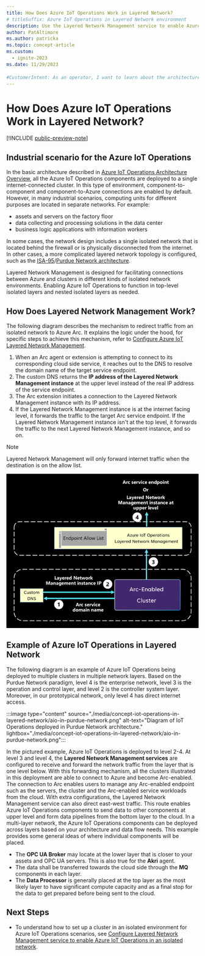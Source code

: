 ```yaml
---
title: How Does Azure IoT Operations Work in Layered Network?
# titleSuffix: Azure IoT Operations in Layered Network environment
description: Use the Layered Network Management service to enable Azure IoT Operations in industrial network environment.
author: PatAltimore
ms.author: patricka
ms.topic: concept-article
ms.custom:
  - ignite-2023
ms.date: 11/29/2023

#CustomerIntent: As an operator, I want to learn about the architecture of Azure IoT Operations in a Purdue Network environment and how does Layered Network Managment support this scenario.
---
```


# How Does Azure IoT Operations Work in Layered Network?

[!INCLUDE [public-preview-note](../includes/public-preview-note.md)]

## Industrial scenario for the Azure IoT Operations

In the basic architecture described in [Azure IoT Operations Architecture Overview](/azure/iot-operations/get-started/overview-iot-operations#architecture-overview), all the Azure IoT Operations components are deployed to a single internet-connected cluster. In this type of environment, component-to-component and component-to-Azure connections are enabled by default.
However, in many industrial scenarios, computing units for different purposes are located in separate networks. For example:
- assets and servers on the factory floor
- data collecting and processing solutions in the data center 
- business logic applications with information workers

In some cases, the network design includes a single isolated network that is located behind the firewall or is physically disconnected from the internet. In other cases, a more complicated layered network topology is configured, such as the [ISA-95](https://www.isa.org/standards-and-publications/isa-standards/isa-standards-committees/isa95)/[Purdue Network architecture](https://en.wikipedia.org/wiki/Purdue_Enterprise_Reference_Architecture).

Layered Network Management is designed for facilitating connections between Azure and clusters in different kinds of isolated network environments. Enabling Azure IoT Operations to function in top-level isolated layers and nested isolated layers as needed.

## How Does Layered Network Management Work?

The following diagram describes the mechanism to redirect traffic from an isolated network to Azure Arc. It explains the logic under the hood, for specific steps to achieve this mechanism, refer to [Configure Azure IoT Layered Network Management](/azure/iot-operations/manage-layered-network/howto-configure-l4-cluster-layered-network).
1. When an Arc agent or extension is attempting to connect to its corresponding cloud side service, it reaches out to the DNS to resolve the domain name of the target service endpoint.
1. The custom DNS returns the **IP address of the Layered Network Management instance** at the upper level instead of the real IP address of the service endpoint.
1. The Arc extension initiates a connection to the Layered Network Management instance with its IP address.
1. If the Layered Network Management instance is at the internet facing level, it forwards the traffic to the target Arc service endpoint. If the Layered Network Management instance isn't at the top level, it forwards the traffic to the next Layered Network Management instance, and so on.
> [!NOTE]
> Layered Network Management will only forward internet traffic when the destination is on the allow list.

![Diagram of Layered Network Management redirecting traffic.](./media/concept-iot-operations-in-layered-network/how-does-lnm-work.png)

## Example of Azure IoT Operations in Layered Network

The following diagram is an example of Azure IoT Operations being deployed to multiple clusters in multiple network layers. Based on the Purdue Network paradigm, level 4 is the enterprise network, level 3 is the operation and control layer, and level 2 is the controller system layer. Moreover, in our prototypical network, only level 4 has direct internet access.

:::image type="content" source="./media/concept-iot-operations-in-layered-network/aio-in-purdue-network.png" alt-text="Diagram of IoT Operations deployed in Purdue Network architecture." lightbox="./media/concept-iot-operations-in-layered-network/aio-in-purdue-network.png":::

In the pictured example, Azure IoT Operations is deployed to level 2-4. At level 3 and level 4, the **Layered Network Management services** are configured to receive and forward the network traffic from the layer that is one level below. With this forwarding mechanism, all the clusters illustrated in this deployment are able to connect to Azure and become Arc-enabled. The connection to Arc enables users to manage any Arc-enabled endpoint such as the servers, the cluster and the Arc-enabled service workloads from the cloud. 
With extra configurations, the Layered Network Management service can also direct east-west traffic. This route enables Azure IoT Operations components to send data to other components at upper level and form data pipelines from the bottom layer to the cloud. 
In a multi-layer network, the Azure IoT Operations components can be deployed across layers based on your architecture and data flow needs. This example provides some general ideas of where individual components will be placed.
- The **OPC UA Broker** may locate at the lower layer that is closer to your assets and OPC UA servers. This is also true for the **Akri** agent.
- The data shall be transferred towards the cloud side through the **MQ** components in each layer.
- The **Data Processor** is generally placed at the top layer as the most likely layer to have significant compute capacity and as a final stop for the data to get prepared before being sent to the cloud.

## Next Steps

- To understand how to set up a cluster in an isolated environment for Azure IoT Operations scenarios, see [Configure Layered Network Management service to enable Azure IoT Operations in an isolated network](howto-configure-aks-edge-essentials-layered-network.md).

